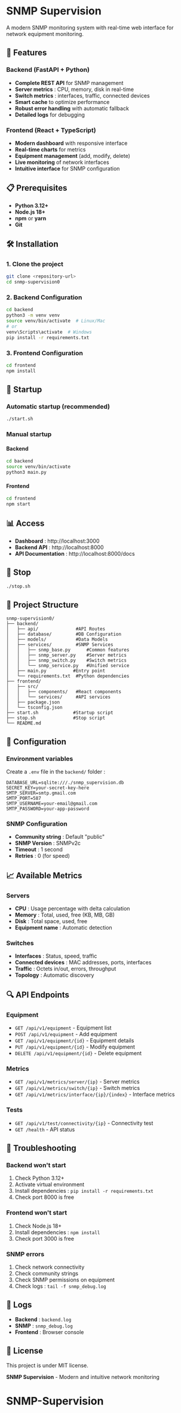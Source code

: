 # SNMP Supervision

A modern SNMP monitoring system with real-time web interface for network equipment monitoring.

## 🚀 Features

### Backend (FastAPI + Python)
- **Complete REST API** for SNMP management
- **Server metrics** : CPU, memory, disk in real-time
- **Switch metrics** : interfaces, traffic, connected devices
- **Smart cache** to optimize performance
- **Robust error handling** with automatic fallback
- **Detailed logs** for debugging

### Frontend (React + TypeScript)
- **Modern dashboard** with responsive interface
- **Real-time charts** for metrics
- **Equipment management** (add, modify, delete)
- **Live monitoring** of network interfaces
- **Intuitive interface** for SNMP configuration

## 📋 Prerequisites

- **Python 3.12+**
- **Node.js 18+**
- **npm** or **yarn**
- **Git**

## 🛠️ Installation

### 1. Clone the project
```bash
git clone <repository-url>
cd snmp-supervision0
```

### 2. Backend Configuration
```bash
cd backend
python3 -m venv venv
source venv/bin/activate  # Linux/Mac
# or
venv\Scripts\activate  # Windows
pip install -r requirements.txt
```

### 3. Frontend Configuration
```bash
cd frontend
npm install
```

## 🚀 Startup

### Automatic startup (recommended)
```bash
./start.sh
```

### Manual startup

#### Backend
```bash
cd backend
source venv/bin/activate
python3 main.py
```

#### Frontend
```bash
cd frontend
npm start
```

## 📊 Access

- **Dashboard** : http://localhost:3000
- **Backend API** : http://localhost:8000
- **API Documentation** : http://localhost:8000/docs

## 🛑 Stop

```bash
./stop.sh
```

## 📁 Project Structure

```
snmp-supervision0/
├── backend/
│   ├── api/              #API Routes
│   ├── database/         #DB Configuration
│   ├── models/           #Data Models
│   ├── services/         #SNMP Services
│   │   ├── snmp_base.py      #Common features
│   │   ├── snmp_server.py    #Server metrics
│   │   ├── snmp_switch.py    #Switch metrics
│   │   └── snmp_service.py   #Unified service
│   ├── main.py          #Entry point
│   └── requirements.txt  #Python dependencies
├── frontend/
│   ├── src/
│   │   ├── components/   #React components
│   │   └── services/     #API services
│   ├── package.json
│   └── tsconfig.json
├── start.sh             #Startup script
├── stop.sh              #Stop script
└── README.md
```

## 🔧 Configuration

### Environment variables
Create a `.env` file in the `backend/` folder :

```env
DATABASE_URL=sqlite:///./snmp_supervision.db
SECRET_KEY=your-secret-key-here
SMTP_SERVER=smtp.gmail.com
SMTP_PORT=587
SMTP_USERNAME=your-email@gmail.com
SMTP_PASSWORD=your-app-password
```

### SNMP Configuration
- **Community string** : Default "public"
- **SNMP Version** : SNMPv2c
- **Timeout** : 1 second
- **Retries** : 0 (for speed)

## 📈 Available Metrics

### Servers
- **CPU** : Usage percentage with delta calculation
- **Memory** : Total, used, free (KB, MB, GB)
- **Disk** : Total space, used, free
- **Equipment name** : Automatic detection

### Switches
- **Interfaces** : Status, speed, traffic
- **Connected devices** : MAC addresses, ports, interfaces
- **Traffic** : Octets in/out, errors, throughput
- **Topology** : Automatic discovery

## 🔍 API Endpoints

### Equipment
- `GET /api/v1/equipment` - Equipment list
- `POST /api/v1/equipment` - Add equipment
- `GET /api/v1/equipment/{id}` - Equipment details
- `PUT /api/v1/equipment/{id}` - Modify equipment
- `DELETE /api/v1/equipment/{id}` - Delete equipment

### Metrics
- `GET /api/v1/metrics/server/{ip}` - Server metrics
- `GET /api/v1/metrics/switch/{ip}` - Switch metrics
- `GET /api/v1/metrics/interface/{ip}/{index}` - Interface metrics

### Tests
- `GET /api/v1/test/connectivity/{ip}` - Connectivity test
- `GET /health` - API status

## 🐛 Troubleshooting

### Backend won't start
1. Check Python 3.12+
2. Activate virtual environment
3. Install dependencies : `pip install -r requirements.txt`
4. Check port 8000 is free

### Frontend won't start
1. Check Node.js 18+
2. Install dependencies : `npm install`
3. Check port 3000 is free

### SNMP errors
1. Check network connectivity
2. Check community strings
3. Check SNMP permissions on equipment
4. Check logs : `tail -f snmp_debug.log`

## 📝 Logs

- **Backend** : `backend.log`
- **SNMP** : `snmp_debug.log`
- **Frontend** : Browser console

## 📄 License

This project is under MIT license.


**SNMP Supervision** - Modern and intuitive network monitoring

# SNMP-Supervision
